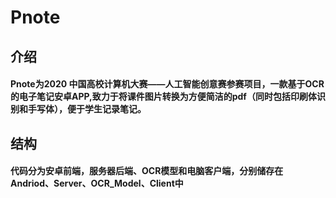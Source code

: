 # Pnote
## 介绍

####         Pnote为2020 中国高校计算机大赛——人工智能创意赛参赛项目，一款基于OCR的电子笔记安卓APP,致力于将课件图片转换为方便简洁的pdf（同时包括印刷体识别和手写体），便于学生记录笔记。

## 结构

####         代码分为安卓前端，服务器后端、OCR模型和电脑客户端，分别储存在Andriod、Server、OCR_Model、Client中





